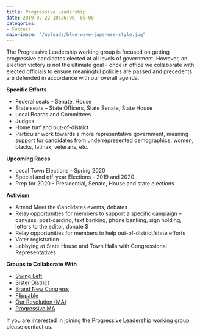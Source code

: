 ```yaml
---
title: Progressive Leadership
date: 2019-02-22 18:26:00 -05:00
categories:
- Success
main-image: "/uploads/blue-wave-japanese-style.jpg"
---
```


The Progressive Leadership working group is focused on getting progressive candidates elected at all levels of government. However, an election victory is not the ultimate goal - once in office we collaborate with elected officials to ensure meaningful policies are passed and precedents are defended in accordance with our overall agenda. 

**Specific Efforts**
* Federal seats – Senate, House
* State seats – State Officers, State Senate, State House
* Local Boards and Committees
* Judges
* Home turf and out-of-district
* Particular work towards a more representative government, meaning support for candidates from underrepresented demographics: women, blacks, latinax, veterans, etc. 

**Upcoming Races**
* Local Town Elections - Spring 2020
* Special and off-year Elections - 2019 and 2020
* Prep for 2020 - Presidential, Senate, House and state elections

**Activism**
* Attend Meet the Candidates events, debates
* Relay opportunities for members to support a specific campaign – canvass, post-carding, text banking, phone banking, sign holding, letters to the editor, donate $
* Relay opportunities for members to help out-of-district/state efforts
* Voter registration
* Lobbying at State House and Town Halls with Congressional Representatives 

**Groups to Collaborate With**
* [Swing Left](https://swingleft.org/)
* [Sister District](https://sisterdistrict.com/)
* [Brand New Congress](https://brandnewcongress.org/)
* [Flippable](https://flippable.org/)
* [Our Revolution (MA)](http://ourrevolutionma.com/)
* [Progressive MA](https://www.progressivemass.com/)

If you are interested in joining the Progressive Leadership working group, please contact us. 